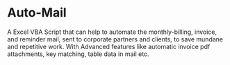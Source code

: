 # Auto-Mail
A Excel VBA Script that can help to automate the monthly-billing, invoice, and reminder mail, sent to corporate partners and clients, to save mundane and repetitive work. With Advanced features like automatic invoice pdf attachments, key matching, table data in mail etc.
